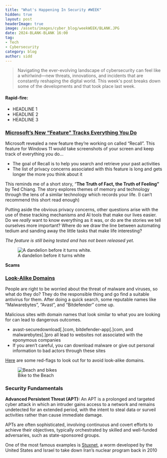```yaml
---
title: "What's Happening In Security #WEEK"
hidden: true
layout: post
headerImage: true
image: /assets/images/cyber_blog/weekWEEK/BLANK.JPG
date: 2024-BLANK-BLANK 16:00
tag:
- Tech
- Cybersecurity
category: blog
author: sidd
---
```

> Navigating the ever-evolving landscape of cybersecurity can feel like a whirlwind—new threats, innovations, and incidents that are constantly reshaping the digital world. This week's post breaks down some of the developments and that took place last week.

<h4 style="font-weight:bold;">Rapid-fire:</h4>

- HEADLINE 1
- HEADLINE 2
- HEADLINE 3

### [Microsoft’s New “Feature” Tracks Everything You Do](https://arstechnica.com/gadgets/2024/05/microsofts-new-recall-feature-will-record-everything-you-do-on-your-pc/)

Microsoft revealed a new feature they’re working on called “Recall”. This feature for Windows 11 would take screenshots of your screen and keep track of everything you do…

- The goal of Recall is to help you search and retrieve your past activities
- The list of privacy concerns associated with this feature is long and gets longer the more you think about it

This reminds me of a short story, “**The Truth of Fact, the Truth of Feeling”** by Ted Chiang. The story explores themes of memory and technology through the lens of a similar technology which records your life. (I can’t recommend this short read enough)

Putting aside the obvious privacy concerns, other questions arise with the use of these tracking mechanisms and AI tools that make our lives easier. Do we *really* want to know everything as it was, or do are the stories we tell ourselves more important? Where do we draw the line between automating tedium and sanding away the little tasks that make life interesting?

_The feature is still being tested and has not been released yet._

<figure>
        <img class="image" src="/assets/images/cyber_blog/weekBLANK/dandelion.JPG" alt="A dandelion before it turns white.">
        <figcaption class="caption">A dandelion before it turns white</figcaption>
</figure>

**Scams**

### [Look-Alike Domains](https://thehackernews.com/2024/05/fake-antivirus-websites-deliver-malware.html)

People are right to be worried about the threat of malware and viruses, so what do they do? They do the responsible thing and go find a suitable antivirus for them. After doing a quick search, some reputable names like “Malwarebytes”, “Avast”, and “Bitdefender” come up.

Malicious sites with domain names that look similar to what you are looking for can lead to dangerous outcomes.

- avast-securedownload[.]com, bitdefender-app[.]com, and malwarebytes[.]pro all lead to websites not associated with the eponymous companies
- If you aren’t careful, you can download malware or give out personal information to bad actors through these sites

[Here](https://abnormalsecurity.com/blog/look-alike-domain-tactics) are some red-flags to look out for to avoid look-alike domains.

<figure>
        <img class="image" src="/assets/images/cyber_blog/weekBLANK/Beach.JPG" alt="Beach and bikes">
        <figcaption class="caption">Bike to the Beach</figcaption>
</figure>

### Security Fundamentals
**Advanced Persistent Threat (APT):** An APT is a prolonged and targeted cyber attack in which an intruder gains access to a network and remains undetected for an extended period, with the intent to steal data or surveil activities rather than cause immediate damage.

APTs are often sophisticated, involving continuous and covert efforts to achieve their objectives, typically orchestrated by skilled and well-funded adversaries, such as state-sponsored groups.

One of the most famous examples is [Stuxnet](https://www.notion.so/Sage-Advice-15f5cd379cf5450c8f4bf6b118a5e264?pvs=21), a worm developed by the United States and Israel to take down Iran’s nuclear program back in 2010